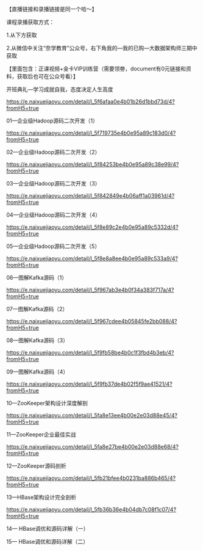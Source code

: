 【直播链接和录播链接是同一个哈～】

课程录播获取方式：

1.从下方获取

2.从微信中关注“奈学教育”公众号，右下角我的—我的已购—大数据架构师三期中获取

【里面包含：正课视频+金卡VIP训练营（需要领劵，document有0元链接和资料，获取后也可在公众号看）】



开班典礼—学习成就自我，态度决定人生高度

https://e.naixuejiaoyu.com/detail/l_5f6afaa0e4b01b26d1bbd73d/4?fromH5=true



01—企业级Hadoop源码二次开发（1）

https://e.naixuejiaoyu.com/detail/l_5f719735e4b0e95a89c183d0/4?fromH5=true



02—企业级Hadoop源码二次开发（2）

https://e.naixuejiaoyu.com/detail/l_5f84253be4b0e95a89c38e99/4?fromH5=true



03—企业级Hadoop源码二次开发（3）

https://e.naixuejiaoyu.com/detail/l_5f842849e4b06aff1a03961d/4?fromH5=true



04—企业级Hadoop源码二次开发（4）

https://e.naixuejiaoyu.com/detail/l_5f8e89c2e4b0e95a89c5332d/4?fromH5=true



05—企业级Hadoop源码二次开发（5）

https://e.naixuejiaoyu.com/detail/l_5f8e8a8ee4b0e95a89c533a9/4?fromH5=true



06—图解Kafka源码（1）

https://e.naixuejiaoyu.com/detail/l_5f967ab3e4b0f34a383f717a/4?fromH5=true



07—图解Kafka源码（2）

https://e.naixuejiaoyu.com/detail/l_5f967cdee4b05845fe2bb088/4?fromH5=true



08—图解Kafka源码（3）

https://e.naixuejiaoyu.com/detail/l_5f9fb58be4b0c1f3fbd4b3eb/4?fromH5=true



09—图解Kafka源码（4）

https://e.naixuejiaoyu.com/detail/l_5f9fb37de4b02f5f9ae41521/4?fromH5=true



10—ZooKeeper架构设计深度解剖

https://e.naixuejiaoyu.com/detail/l_5fa8e13ee4b00e2e03d88e45/4?fromH5=true



11—ZooKeeper企业最佳实战

https://e.naixuejiaoyu.com/detail/l_5fa8e27be4b00e2e03d88e68/4?fromH5=true



12—ZooKeeper源码剖析

https://e.naixuejiaoyu.com/detail/l_5fb21bfee4b0231ba886b465/4?fromH5=true



13—HBase架构设计完全剖析

https://e.naixuejiaoyu.com/detail/l_5fb36b36e4b04db7c08f1c07/4?fromH5=true



14— HBase调优和源码详解（一）



15— HBase调优和源码详解（二）

